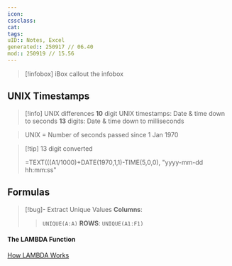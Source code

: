 ```yaml
---
icon:
cssclass:
cat:
tags:
uID:: Notes, Excel
generated:: 250917 // 06.40
mod:: 250919 // 15.56
---
```


>[!infobox] iBox callout
> the infobox



## UNIX Timestamps

> [!info] UNIX differences
> **10** digit UNIX timestamps: Date & time down to seconds
> **13** digits: Date & time down to milliseconds

> UNIX = Number of seconds passed since 1 Jan 1970

> [!tip] 13 digit converted
> 
> =TEXT(((A1/1000)+DATE(1970,1,1)-TIME(5,0,0), "yyyy-mm-dd hh:mm:ss"

## Formulas

> [!bug]- Extract Unique Values
> **Columns**:
> 
> > `UNIQUE(A:A)`
> **ROWS**:
> > `UNIQUE(A1:F1)`  

#### The LAMBDA Function

[How LAMBDA Works](https://www.xda-developers.com/use-lambda-write-custom-functions-excel/)
